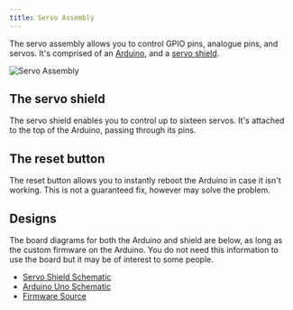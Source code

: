 ```yaml
---
title: Servo Assembly
---
```


The servo assembly allows you to control GPIO pins, analogue pins, and servos. It's comprised of an [Arduino](https://store.arduino.cc/arduino-uno-rev3), and a [servo shield](https://learn.adafruit.com/adafruit-16-channel-pwm-slash-servo-shield).

![Servo Assembly](/img/kit/servo-assembly.jpg?width=30pc)

## The servo shield
The servo shield enables you to control up to sixteen servos. It's attached to the top of the Arduino, passing through its pins.

## The reset button
The reset button allows you to instantly reboot the Arduino in case it isn't working. This is not a guaranteed fix, however may solve the problem.


## Designs
The board diagrams for both the Arduino and shield are below, as long as the custom firmware on the Arduino. You do not need this information to use the board but it may be of interest to some people.

- [Servo Shield Schematic](https://cdn-learn.adafruit.com/assets/assets/000/036/269/original/adafruit_products_schem.png)
- [Arduino Uno Schematic](https://www.arduino.cc/en/uploads/Main/Arduino_Uno_Rev3-schematic.pdf)
- [Firmware Source](https://github.com/sourcebots/servo-firmware)
